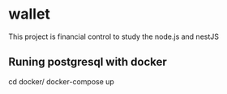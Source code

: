 # wallet

This project is financial control to study the node.js and nestJS

## Runing postgresql with docker

cd docker/
docker-compose up
